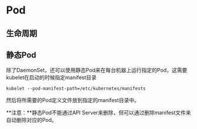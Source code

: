 # Pod

## 生命周期

## 静态Pod

除了DaemonSet，还可以使用静态Pod来在每台机器上运行指定的Pod，这需要kubelet在启动的时候指定manifest目录

`kubelet --pod-manifest-path=/etc/kubernetes/manifests`

然后将所需要的Pod定义文件放到指定的manifest目录中。

**注意：**静态Pod不能通过API Server来删除，但可以通过删除manifest文件来自动删除对应的Pod。
